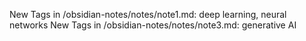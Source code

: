 New Tags in /obsidian-notes/notes/note1.md: deep learning, neural networks
New Tags in /obsidian-notes/notes/note3.md: generative AI
